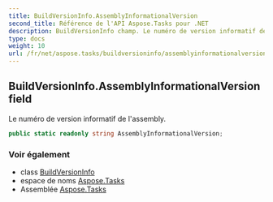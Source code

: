 ```yaml
---
title: BuildVersionInfo.AssemblyInformationalVersion
second_title: Référence de l'API Aspose.Tasks pour .NET
description: BuildVersionInfo champ. Le numéro de version informatif de lassembly.
type: docs
weight: 10
url: /fr/net/aspose.tasks/buildversioninfo/assemblyinformationalversion/
---
```

## BuildVersionInfo.AssemblyInformationalVersion field

Le numéro de version informatif de l'assembly.

```csharp
public static readonly string AssemblyInformationalVersion;
```

### Voir également

* class [BuildVersionInfo](../)
* espace de noms [Aspose.Tasks](../../buildversioninfo/)
* Assemblée [Aspose.Tasks](../../../)


